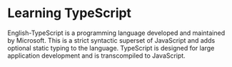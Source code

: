 # Learning TypeScript

English-TypeScript is a programming language developed and maintained by Microsoft. This is a strict syntactic superset of JavaScript and adds optional static typing to the language. TypeScript is designed for large application development and is transcompiled to JavaScript.